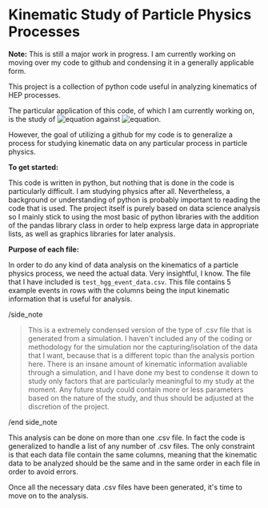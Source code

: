 # Kinematic Study of Particle Physics Processes

**Note:** This is still a major work in progress. I am currently working on moving over my code to github and condensing it in a generally applicable form.

This project is a collection of python code useful in analyzing kinematics of HEP processes. 

The particular application of this code, of which I am currently working on, is the study of ![equation](https://latex.codecogs.com/png.latex?$\textit{H}^0&space;\rightarrow&space;gg&space;\rightarrow&space;b\overline{b}b\overline{b}$) 
against ![equation](https://latex.codecogs.com/png.latex?$\textit{H}^0&space;\rightarrow&space;b\overline{b}g&space;\rightarrow&space;b\overline{b}b\overline{b}$).

However, the goal of utilizing a github for my code is to generalize a process for studying kinematic data on any particular process in particle physics.

**To get started:**

This code is written in python, but nothing that is done in the code is particularly difficult. I am studying physics after all.
Nevertheless, a background or understanding of python is probably important to reading the code that is used.
The project itself is purely based on data science analysis so I mainly stick to using the most basic of python libraries with the addition of the pandas library class in order to help express large data in appropriate lists, as well as graphics libraries for later analysis.

**Purpose of each file:**

In order to do any kind of data analysis on the kinematics of a particle physics process, we need the actual data. Very insightful, I know.
The file that I have included is `test_hgg_event_data.csv`. This file contains 5 example events in rows with the columns being the input kinematic information that is useful for analysis.

/side_note 

> This is a extremely condensed version of the type of .csv file that is generated from a simulation. I haven't included any of the coding or methodology for the simulation nor the capturing/isolation of the data that I want, because that is a different topic than the analysis portion here. There is an insane amount of kinematic information avaliable through a simulation, and I have done my best to condense it down to study only factors that are particularly meaningful to my study at the moment. Any future study could contain more or less parameters based on the nature of the study, and thus should be adjusted at the discretion of the project.

/end side_note

This analysis can be done on more than one .csv file. In fact the code is generalized to handle a list of any number of .csv files. The only constraint is that each data file contain the same columns, meaning that the kinematic data to be analyzed should be the same and in the same order in each file in order to avoid errors.

Once all the necessary data .csv files have been generated, it's time to move on to the analysis. 
